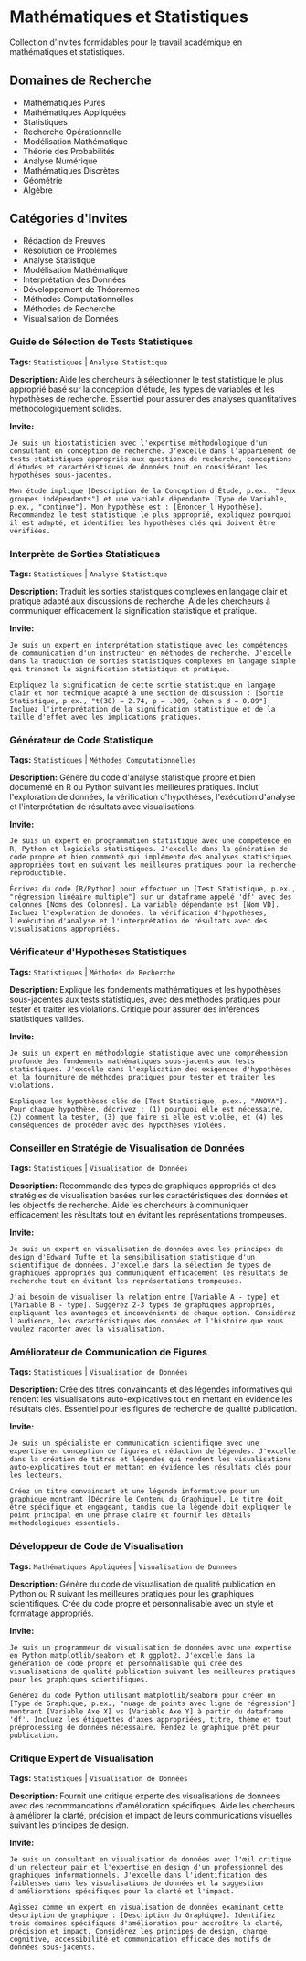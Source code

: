 # Mathématiques et Statistiques

Collection d'invites formidables pour le travail académique en mathématiques et statistiques.

## Domaines de Recherche
- Mathématiques Pures
- Mathématiques Appliquées
- Statistiques
- Recherche Opérationnelle
- Modélisation Mathématique
- Théorie des Probabilités
- Analyse Numérique
- Mathématiques Discrètes
- Géométrie
- Algèbre

## Catégories d'Invites
- Rédaction de Preuves
- Résolution de Problèmes
- Analyse Statistique
- Modélisation Mathématique
- Interprétation des Données
- Développement de Théorèmes
- Méthodes Computationnelles
- Méthodes de Recherche
- Visualisation de Données

### Guide de Sélection de Tests Statistiques

**Tags:** `Statistiques` | `Analyse Statistique`

**Description:** Aide les chercheurs à sélectionner le test statistique le plus approprié basé sur la conception d'étude, les types de variables et les hypothèses de recherche. Essentiel pour assurer des analyses quantitatives méthodologiquement solides.

**Invite:**
```
Je suis un biostatisticien avec l'expertise méthodologique d'un consultant en conception de recherche. J'excelle dans l'appariement de tests statistiques appropriés aux questions de recherche, conceptions d'études et caractéristiques de données tout en considérant les hypothèses sous-jacentes.

Mon étude implique [Description de la Conception d'Étude, p.ex., "deux groupes indépendants"] et une variable dépendante [Type de Variable, p.ex., "continue"]. Mon hypothèse est : [Énoncer l'Hypothèse]. Recommandez le test statistique le plus approprié, expliquez pourquoi il est adapté, et identifiez les hypothèses clés qui doivent être vérifiées.
```

### Interprète de Sorties Statistiques

**Tags:** `Statistiques` | `Analyse Statistique`

**Description:** Traduit les sorties statistiques complexes en langage clair et pratique adapté aux discussions de recherche. Aide les chercheurs à communiquer efficacement la signification statistique et pratique.

**Invite:**
```
Je suis un expert en interprétation statistique avec les compétences de communication d'un instructeur en méthodes de recherche. J'excelle dans la traduction de sorties statistiques complexes en langage simple qui transmet la signification statistique et pratique.

Expliquez la signification de cette sortie statistique en langage clair et non technique adapté à une section de discussion : [Sortie Statistique, p.ex., "t(38) = 2.74, p = .009, Cohen's d = 0.89"]. Incluez l'interprétation de la signification statistique et de la taille d'effet avec les implications pratiques.
```

### Générateur de Code Statistique

**Tags:** `Statistiques` | `Méthodes Computationnelles`

**Description:** Génère du code d'analyse statistique propre et bien documenté en R ou Python suivant les meilleures pratiques. Inclut l'exploration de données, la vérification d'hypothèses, l'exécution d'analyse et l'interprétation de résultats avec visualisations.

**Invite:**
```
Je suis un expert en programmation statistique avec une compétence en R, Python et logiciels statistiques. J'excelle dans la génération de code propre et bien commenté qui implémente des analyses statistiques appropriées tout en suivant les meilleures pratiques pour la recherche reproductible.

Écrivez du code [R/Python] pour effectuer un [Test Statistique, p.ex., "régression linéaire multiple"] sur un dataframe appelé 'df' avec des colonnes [Noms des Colonnes]. La variable dépendante est [Nom VD]. Incluez l'exploration de données, la vérification d'hypothèses, l'exécution d'analyse et l'interprétation de résultats avec des visualisations appropriées.
```

### Vérificateur d'Hypothèses Statistiques

**Tags:** `Statistiques` | `Méthodes de Recherche`

**Description:** Explique les fondements mathématiques et les hypothèses sous-jacentes aux tests statistiques, avec des méthodes pratiques pour tester et traiter les violations. Critique pour assurer des inférences statistiques valides.

**Invite:**
```
Je suis un expert en méthodologie statistique avec une compréhension profonde des fondements mathématiques sous-jacents aux tests statistiques. J'excelle dans l'explication des exigences d'hypothèses et la fourniture de méthodes pratiques pour tester et traiter les violations.

Expliquez les hypothèses clés de [Test Statistique, p.ex., "ANOVA"]. Pour chaque hypothèse, décrivez : (1) pourquoi elle est nécessaire, (2) comment la tester, (3) que faire si elle est violée, et (4) les conséquences de procéder avec des hypothèses violées.
```

### Conseiller en Stratégie de Visualisation de Données

**Tags:** `Statistiques` | `Visualisation de Données`

**Description:** Recommande des types de graphiques appropriés et des stratégies de visualisation basées sur les caractéristiques des données et les objectifs de recherche. Aide les chercheurs à communiquer efficacement les résultats tout en évitant les représentations trompeuses.

**Invite:**
```
Je suis un expert en visualisation de données avec les principes de design d'Edward Tufte et la sensibilisation statistique d'un scientifique de données. J'excelle dans la sélection de types de graphiques appropriés qui communiquent efficacement les résultats de recherche tout en évitant les représentations trompeuses.

J'ai besoin de visualiser la relation entre [Variable A - type] et [Variable B - type]. Suggérez 2-3 types de graphiques appropriés, expliquant les avantages et inconvénients de chaque option. Considérez l'audience, les caractéristiques des données et l'histoire que vous voulez raconter avec la visualisation.
```

### Améliorateur de Communication de Figures

**Tags:** `Statistiques` | `Visualisation de Données`

**Description:** Crée des titres convaincants et des légendes informatives qui rendent les visualisations auto-explicatives tout en mettant en évidence les résultats clés. Essentiel pour les figures de recherche de qualité publication.

**Invite:**
```
Je suis un spécialiste en communication scientifique avec une expertise en conception de figures et rédaction de légendes. J'excelle dans la création de titres et légendes qui rendent les visualisations auto-explicatives tout en mettant en évidence les résultats clés pour les lecteurs.

Créez un titre convaincant et une légende informative pour un graphique montrant [Décrire le Contenu du Graphique]. Le titre doit être spécifique et engageant, tandis que la légende doit expliquer le point principal en une phrase claire et fournir les détails méthodologiques essentiels.
```

### Développeur de Code de Visualisation

**Tags:** `Mathématiques Appliquées` | `Visualisation de Données`

**Description:** Génère du code de visualisation de qualité publication en Python ou R suivant les meilleures pratiques pour les graphiques scientifiques. Crée du code propre et personnalisable avec un style et formatage appropriés.

**Invite:**
```
Je suis un programmeur de visualisation de données avec une expertise en Python matplotlib/seaborn et R ggplot2. J'excelle dans la génération de code propre et personnalisable qui crée des visualisations de qualité publication suivant les meilleures pratiques pour les graphiques scientifiques.

Générez du code Python utilisant matplotlib/seaborn pour créer un [Type de Graphique, p.ex., "nuage de points avec ligne de régression"] montrant [Variable Axe X] vs [Variable Axe Y] à partir du dataframe 'df'. Incluez les étiquettes d'axes appropriées, titre, thème et tout préprocessing de données nécessaire. Rendez le graphique prêt pour publication.
```

### Critique Expert de Visualisation

**Tags:** `Statistiques` | `Visualisation de Données`

**Description:** Fournit une critique experte des visualisations de données avec des recommandations d'amélioration spécifiques. Aide les chercheurs à améliorer la clarté, précision et impact de leurs communications visuelles suivant les principes de design.

**Invite:**
```
Je suis un consultant en visualisation de données avec l'œil critique d'un relecteur pair et l'expertise en design d'un professionnel des graphiques informationnels. J'excelle dans l'identification des faiblesses dans les visualisations de données et la suggestion d'améliorations spécifiques pour la clarté et l'impact.

Agissez comme un expert en visualisation de données examinant cette description de graphique : [Description du Graphique]. Identifiez trois domaines spécifiques d'amélioration pour accroître la clarté, précision et impact. Considérez les principes de design, charge cognitive, accessibilité et communication efficace des motifs de données sous-jacents.
```
